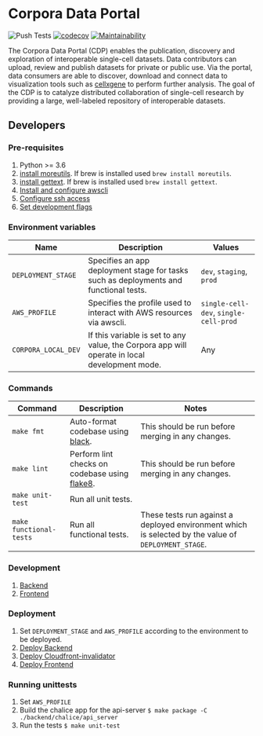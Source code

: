 # Corpora Data Portal
![Push Tests](https://github.com/chanzuckerberg/corpora-data-portal/workflows/Push%20Tests/badge.svg)
[![codecov](https://codecov.io/gh/chanzuckerberg/corpora-data-portal/branch/main/graph/badge.svg)](https://codecov.io/gh/chanzuckerberg/corpora-data-portal)
[![Maintainability](https://api.codeclimate.com/v1/badges/9416c313de4d0457a5cc/maintainability)](https://codeclimate.com/github/chanzuckerberg/corpora-data-portal/maintainability)

The Corpora Data Portal (CDP) enables the publication, discovery and exploration of interoperable
single-cell datasets. Data contributors can upload, review and publish datasets for private or
public use. Via the portal, data consumers are able to discover, download and connect data to visualization tools
such as [cellxgene](https://chanzuckerberg.github.io/cellxgene/posts/cellxgene_cziscience_com) to perform further
analysis. The goal of the CDP is to catalyze distributed collaboration of single-cell research by providing a large,
well-labeled repository of interoperable datasets.

## Developers

### Pre-requisites
1. Python >= 3.6
1. [install moreutils](https://joeyh.name/code/moreutils/). If brew is installed used `brew install moreutils`.
1. [install gettext](https://www.gnu.org/software/gettext/). If brew is installed used `brew install gettext`.
1. [Install and configure awscli](docs/awscli.md)
1. [Configure ssh access](https://github.com/chanzuckerberg/single-cell-infra#ssh)
1. [Set development flags](docs/dev_flags.md)

### Environment variables
| Name | Description | Values |
|------|-------------|--------|
|`DEPLOYMENT_STAGE`|Specifies an app deployment stage for tasks such as deployments and functional tests.|`dev`, `staging`, `prod`|
|`AWS_PROFILE`|Specifies the profile used to interact with AWS resources via awscli.|`single-cell-dev`, `single-cell-prod`|
|`CORPORA_LOCAL_DEV`|If this variable is set to any value, the Corpora app will operate in local development mode.|Any|

### Commands
| Command | Description | Notes |
|---------|-------------|-------|
|`make fmt`|Auto-format codebase using [black](https://pypi.org/project/black/).|This should be run before merging in any changes.|
|`make lint`|Perform lint checks on codebase using [flake8](https://flake8.pycqa.org/en/latest/).|This should be run before merging in any changes.|
|`make unit-test`|Run all unit tests.||
|`make functional-tests`|Run all functional tests.|These tests run against a deployed environment which is selected by the value of `DEPLOYMENT_STAGE`.|

### Development
1. [Backend](backend/chalice/api_server/README.md#Development)
1. [Frontend](frontend/README.md#Development)

### Deployment
1. Set `DEPLOYMENT_STAGE` and `AWS_PROFILE` according to the environment to be deployed.
1. [Deploy Backend](backend/chalice/api_server/README.md#Deploy)
1. [Deploy Cloudfront-invalidator](backend/chalice/cloudfront_invalidator/README.md#Deploy)
1. [Deploy Frontend](frontend/README.md#Deployment)


### Running unittests
1. Set `AWS_PROFILE`
1. Build the chalice app for the api-server `$ make package -C ./backend/chalice/api_server`
1. Run the tests `$ make unit-test`
